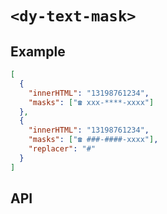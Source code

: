 # `<dy-text-mask>`

## Example

<gbp-example name="dy-text-mask" src="https://jspm.dev/duoyun-ui/elements/text-mask">

```json
[
  {
    "innerHTML": "13198761234",
    "masks": ["☎️ xxx-****-xxxx"]
  },
  {
    "innerHTML": "13198761234",
    "masks": ["☎️ ###-####-xxxx"],
    "replacer": "#"
  }
]
```

</gbp-example>

## API

<gbp-api src="/src/elements/text-mask.ts"></gbp-api>
